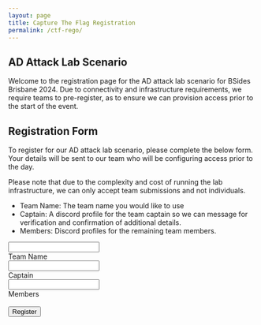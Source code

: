 ```yaml
---
layout: page
title: Capture The Flag Registration
permalink: /ctf-rego/
---
```



## AD Attack Lab Scenario
Welcome to the registration page for the AD attack lab scenario for BSides Brisbane 2024. Due to connectivity and infrastructure requirements, we require teams to pre-register, as to ensure we can provision access prior to the start of the event. 

## Registration Form
To register for our AD attack lab scenario, please complete the below form. Your details will be sent to our team who will be configuring access prior to the day. 

Please note that due to the complexity and cost of running the lab infrastructure, we can only accept team submissions and not individuals.

* Team Name: The team name you would like to use
* Captain: A discord profile for the team captain so we can message for verification and confirmation of additional details.
* Members: Discord profiles for the remaining team members.

<div class="form">
    <div class="input-container ic1">
    <input id="team" class="input" type="text" placeholder=" " />
    <div id="tm" class="cut cut-short"></div>
    <label for="team" class="placeholder">Team Name</label>
    </div>
    <div class="input-container ic2">
    <input id="captain" class="input" type="text" placeholder=" " />
    <div id="cpt" class="cut cut-short"></div>
    <label for="captain" class="placeholder">Captain</label>
    </div>
    <div class="input-container ic2">
    <input id="members" class="input" type="text" placeholder=" " />
    <div id="mbr" class="cut cut-short"></div>
    <label for="members" class="placeholder">Members</label>
    </div>
    <br />
    <button class="regobtn" style="vertical-align:middle" onclick="submit()"><span>Register </span></button>
</div>

<script type="text/javascript">
let poster = "aHR0cHM6Ly9kaXNjb3JkLmNvbS9hcGkvd2ViaG9va3MvMTA5NDgyMjU1NTYyNzU2NTE1OC8wdHN1NFhoZTBIZ0NFTXJDVUN5N19yZ0xTR1lMbWNyYW4xODNia2puN25SVUNCX3pMVUZNVlEzYXdobXRveUQtWUVEUA=="

function submit() {

let req = {
  embeds: [{
    title: "New Form Submission",
    description: "The following details can be used to register a new team for the AD attack lab.",
    timestamp: new Date().toISOString(),
    footer: {
      icon_url: "https://bsidesbrisbane.com/assets/favicon.png",
      text: "Submitted"
    },
    author: {
      name: "BSides Brisbane CTF",
      icon_url: "https://bsidesbrisbane.com/assets/favicon.png"
    },
    fields: [
      {
        name: "Team Name",
        value: document.getElementById("team").value
      },
      {
        name: "Captain",
        value: document.getElementById("captain").value
      },
      {
        name: "Members",
        value: document.getElementById("members").value
      }
    ]
  }]
}
    var xhr = new XMLHttpRequest();
    xhr.onreadystatechange = function () {
        if (xhr.readyState === 4) {
            alert("Thank you for registering");
            setTimeout(window.location="/ctf/", 5000); 
        }
    }
    xhr.open('post', atob(poster), true);
    xhr.setRequestHeader('Content-Type', 'application/json');
    xhr.send(JSON.stringify(req)); 
}
</script>